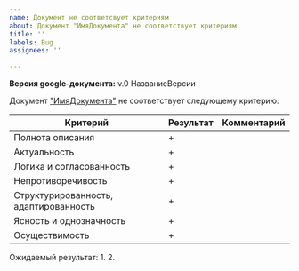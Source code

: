 ```yaml
---
name: Документ не соответсвует критериям
about: Документ "ИмяДокумента" не соответствует критериям
title: ''
labels: Bug
assignees: ''

---
```


**Версия google-документа:** v.0 НазваниеВерсии

Документ ["ИмяДокумента"](СсылкаНаДокумент) не соответствует следующему критерию:


Критерий | Результат | Комментарий
-- | -- | --
Полнота описания | + |  
Актуальность | + |  
Логика и согласованность | + |  
Непротиворечивость | + |  
Структурированность, адаптированность | + | 
Ясность и однозначность | + |  
Осуществимость | + |  

Ожидаемый результат:
1. 
2.

